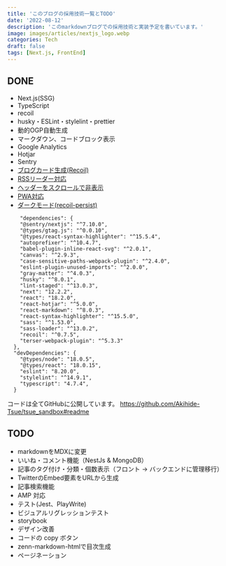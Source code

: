 ```yaml
---
title: 'このブログの採用技術一覧とTODO'
date: '2022-08-12'
description: 'このmarkdownブログでの採用技術と実装予定を書いています。'
image: images/articles/nextjs_logo.webp
categories: Tech
draft: false
tags: [Next.js, FrontEnd]
---
```


## DONE

- Next.js(SSG)
- TypeScript
- recoil
- husky・ESLint・stylelint・prettier
- 動的OGP自動生成
- マークダウン、コードブロック表示
- Google Analytics
- Hotjar
- Sentry
- [ブログカード生成(Recoil)](https://tsue-sandbox.vercel.app/posts/blog-card)
- [RSSリーダー対応](https://tsue-sandbox.vercel.app/posts/rss-feed)
- [ヘッダーをスクロールで非表示](https://tsue-sandbox.vercel.app/posts/hidden-header)
- [PWA対応](https://tsue-sandbox.vercel.app/posts/pwa)
- [ダークモード(recoil-persist)](https://tsue-sandbox.vercel.app/posts/dark-mode)


```json:package.json（一部抜粋）
    "dependencies": {
    "@sentry/nextjs": "^7.10.0",
    "@types/gtag.js": "^0.0.10",
    "@types/react-syntax-highlighter": "^15.5.4",
    "autoprefixer": "^10.4.7",
    "babel-plugin-inline-react-svg": "^2.0.1",
    "canvas": "^2.9.3",
    "case-sensitive-paths-webpack-plugin": "^2.4.0",
    "eslint-plugin-unused-imports": "^2.0.0",
    "gray-matter": "^4.0.3",
    "husky": "^8.0.1",
    "lint-staged": "^13.0.3",
    "next": "12.2.2",
    "react": "18.2.0",
    "react-hotjar": "^5.0.0",
    "react-markdown": "^8.0.3",
    "react-syntax-highlighter": "^15.5.0",
    "sass": "^1.53.0",
    "sass-loader": "^13.0.2",
    "recoil": "^0.7.5",
    "terser-webpack-plugin": "^5.3.3"
  },
  "devDependencies": {
    "@types/node": "18.0.5",
    "@types/react": "18.0.15",
    "eslint": "8.20.0",
    "stylelint": "^14.9.1",
    "typescript": "4.7.4",
  }
```

コードは全てGitHubに公開しています。
https://github.com/Akihide-Tsue/tsue_sandbox#readme

## TODO

- markdownをMDXに変更
- いいね・コメント機能（NestJs & MongoDB）
- 記事のタグ付け・分類・個数表示（フロント → バックエンドに管理移行）
- TwitterのEmbed要素をURLから生成
- 記事検索機能
- AMP 対応
- テスト(Jest、PlayWrite)
- ビジュアルリグレッションテスト
- storybook
- デザイン改善
- コードの copy ボタン
- zenn-markdown-htmlで目次生成
- ページネーション
